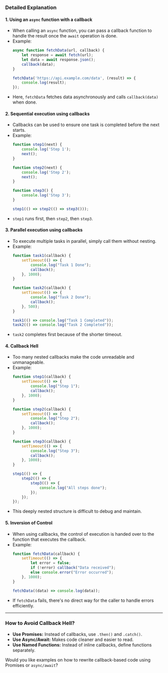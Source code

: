 ### **Detailed Explanation**  

#### **1. Using an `async` function with a callback**
- When calling an `async` function, you can pass a callback function to handle the result once the `await` operation is done.
- Example:
  ```js
  async function fetchData(url, callback) {
      let response = await fetch(url);
      let data = await response.json();
      callback(data);
  }
  
  fetchData('https://api.example.com/data', (result) => {
      console.log(result);
  });
  ```
- Here, `fetchData` fetches data asynchronously and calls `callback(data)` when done.

#### **2. Sequential execution using callbacks**
- Callbacks can be used to ensure one task is completed before the next starts.
- Example:
  ```js
  function step1(next) {
      console.log('Step 1');
      next();
  }

  function step2(next) {
      console.log('Step 2');
      next();
  }

  function step3() {
      console.log('Step 3');
  }

  step1(() => step2(() => step3()));
  ```
- `step1` runs first, then `step2`, then `step3`.

#### **3. Parallel execution using callbacks**
- To execute multiple tasks in parallel, simply call them without nesting.
- Example:
  ```js
  function task1(callback) {
      setTimeout(() => {
          console.log("Task 1 Done");
          callback();
      }, 1000);
  }

  function task2(callback) {
      setTimeout(() => {
          console.log("Task 2 Done");
          callback();
      }, 500);
  }

  task1(() => console.log("Task 1 Completed"));
  task2(() => console.log("Task 2 Completed"));
  ```
- `task2` completes first because of the shorter timeout.

#### **4. Callback Hell**
- Too many nested callbacks make the code unreadable and unmanageable.
- Example:
  ```js
  function step1(callback) {
      setTimeout(() => {
          console.log("Step 1");
          callback();
      }, 1000);
  }

  function step2(callback) {
      setTimeout(() => {
          console.log("Step 2");
          callback();
      }, 1000);
  }

  function step3(callback) {
      setTimeout(() => {
          console.log("Step 3");
          callback();
      }, 1000);
  }

  step1(() => {
      step2(() => {
          step3(() => {
              console.log("All steps done");
          });
      });
  });
  ```
- This deeply nested structure is difficult to debug and maintain.

#### **5. Inversion of Control**
- When using callbacks, the control of execution is handed over to the function that executes the callback.
- Example:
  ```js
  function fetchData(callback) {
      setTimeout(() => {
          let error = false;
          if (!error) callback("Data received");
          else console.error("Error occurred");
      }, 1000);
  }

  fetchData((data) => console.log(data));
  ```
- If `fetchData` fails, there's no direct way for the caller to handle errors efficiently.

---

### **How to Avoid Callback Hell?**
- **Use Promises:** Instead of callbacks, use `.then()` and `.catch()`.
- **Use Async/Await:** Makes code cleaner and easier to read.
- **Use Named Functions:** Instead of inline callbacks, define functions separately.

Would you like examples on how to rewrite callback-based code using Promises or `async/await`?